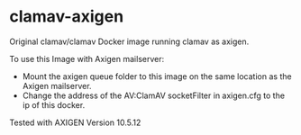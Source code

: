 # clamav-axigen

Original clamav/clamav Docker image running clamav as axigen.

To use this Image with Axigen mailserver:
- Mount the axigen queue folder to this image on the same location as the Axigen mailserver.
- Change the address of the AV:ClamAV socketFilter in axigen.cfg to the ip of this docker.

Tested with AXIGEN Version 10.5.12